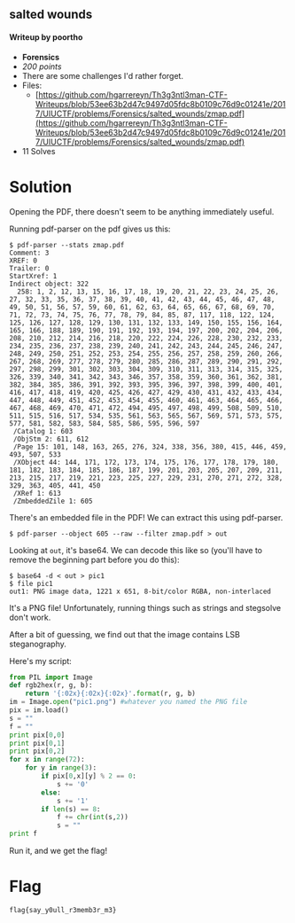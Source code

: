 ## salted wounds

#### Writeup by poortho
* **Forensics**
* *200 points*
* There are some challenges I'd rather forget.
* Files:
  * [https://github.com/hgarrereyn/Th3g3ntl3man-CTF-Writeups/blob/53ee63b2d47c9497d05fdc8b0109c76d9c01241e/2017/UIUCTF/problems/Forensics/salted_wounds/zmap.pdf](https://github.com/hgarrereyn/Th3g3ntl3man-CTF-Writeups/blob/53ee63b2d47c9497d05fdc8b0109c76d9c01241e/2017/UIUCTF/problems/Forensics/salted_wounds/zmap.pdf)
* 11 Solves

# Solution

Opening the PDF, there doesn't seem to be anything immediately useful.

Running pdf-parser on the pdf gives us this:
```
$ pdf-parser --stats zmap.pdf
Comment: 3
XREF: 0
Trailer: 0
StartXref: 1
Indirect object: 322
  258: 1, 2, 12, 13, 15, 16, 17, 18, 19, 20, 21, 22, 23, 24, 25, 26, 27, 32, 33, 35, 36, 37, 38, 39, 40, 41, 42, 43, 44, 45, 46, 47, 48, 49, 50, 51, 56, 57, 59, 60, 61, 62, 63, 64, 65, 66, 67, 68, 69, 70, 71, 72, 73, 74, 75, 76, 77, 78, 79, 84, 85, 87, 117, 118, 122, 124, 125, 126, 127, 128, 129, 130, 131, 132, 133, 149, 150, 155, 156, 164, 165, 166, 188, 189, 190, 191, 192, 193, 194, 197, 200, 202, 204, 206, 208, 210, 212, 214, 216, 218, 220, 222, 224, 226, 228, 230, 232, 233, 234, 235, 236, 237, 238, 239, 240, 241, 242, 243, 244, 245, 246, 247, 248, 249, 250, 251, 252, 253, 254, 255, 256, 257, 258, 259, 260, 266, 267, 268, 269, 277, 278, 279, 280, 285, 286, 287, 289, 290, 291, 292, 297, 298, 299, 301, 302, 303, 304, 309, 310, 311, 313, 314, 315, 325, 326, 339, 340, 341, 342, 343, 346, 357, 358, 359, 360, 361, 362, 381, 382, 384, 385, 386, 391, 392, 393, 395, 396, 397, 398, 399, 400, 401, 416, 417, 418, 419, 420, 425, 426, 427, 429, 430, 431, 432, 433, 434, 447, 448, 449, 451, 452, 453, 454, 455, 460, 461, 463, 464, 465, 466, 467, 468, 469, 470, 471, 472, 494, 495, 497, 498, 499, 508, 509, 510, 511, 515, 516, 517, 534, 535, 561, 563, 565, 567, 569, 571, 573, 575, 577, 581, 582, 583, 584, 585, 586, 595, 596, 597
 /Catalog 1: 603
 /ObjStm 2: 611, 612
 /Page 15: 101, 148, 163, 265, 276, 324, 338, 356, 380, 415, 446, 459, 493, 507, 533
 /XObject 44: 144, 171, 172, 173, 174, 175, 176, 177, 178, 179, 180, 181, 182, 183, 184, 185, 186, 187, 199, 201, 203, 205, 207, 209, 211, 213, 215, 217, 219, 221, 223, 225, 227, 229, 231, 270, 271, 272, 328, 329, 363, 405, 441, 450
 /XRef 1: 613
 /ZmbeddedZile 1: 605
```

There's an embedded file in the PDF! We can extract this using pdf-parser.
```
$ pdf-parser --object 605 --raw --filter zmap.pdf > out
```

Looking at `out`, it's base64. We can decode this like so (you'll have to remove the beginning part before you do this):
```
$ base64 -d < out > pic1
$ file pic1
out1: PNG image data, 1221 x 651, 8-bit/color RGBA, non-interlaced
```

It's a PNG file! Unfortunately, running things such as strings and stegsolve don't work.

After a bit of guessing, we find out that the image contains LSB steganography.

Here's my script:
```python
from PIL import Image
def rgb2hex(r, g, b):
    return '{:02x}{:02x}{:02x}'.format(r, g, b)
im = Image.open("pic1.png") #whatever you named the PNG file
pix = im.load()
s = ""
f = ""
print pix[0,0]
print pix[0,1]
print pix[0,2]
for x in range(72):
    for y in range(3):
        if pix[0,x][y] % 2 == 0:
            s += '0'
        else:
            s += '1'
        if len(s) == 8:
            f += chr(int(s,2))
            s = ""
print f
```

Run it, and we get the flag!
# Flag

`flag{say_y0ull_r3memb3r_m3}`
